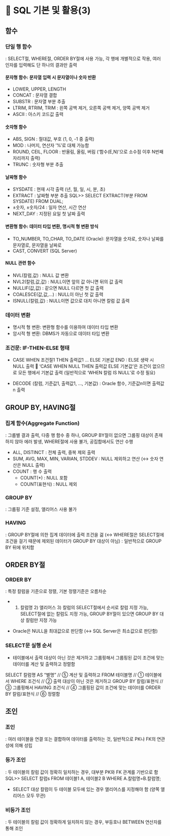# 📝 SQL 기본 및 활용(3)
## 함수
### 단일 행 함수
: SELECT절, WHERE절, ORDER BY절에 사용 가능, 각 행에 개별적으로 작용, 여러 인자를 입력해도 단 하나의 결과만 출력

#### 문자형 함수: 문자열 입력 시 문자열이나 숫자 반환
- LOWER, UPPER, LENGTH
- CONCAT : 문자열 결합
- SUBSTR : 문자열 부분 추출
- LTRIM, RTRIM, TRIM : 왼쪽 공백 제거, 오른쪽 공백 제거, 양쪽 공백 제거
- ASCII : 아스키 코드값 출력

#### 숫자형 함수
- ABS, SIGN : 절대값, 부호 (1, 0, -1 중 출력)
- MOD : 나머지, 연산자 ’%’로 대체 가능함
- ROUND, CEIL, FLOOR : 반올림, 올림, 버림 (‘함수(E,N)’으로 소수점 이후 N번째 자리까지 출력)
- TRUNC : 숫자형 부분 추출

#### 날짜형 함수
- SYSDATE : 현재 시각 출력 (년, 월, 일, 시, 분, 초)
- EXTRACT : 날짜형 부분 추출		SQL>> SELECT EXTRACT(부분 FROM SYSDATE) FROM DUAL;
- ±숫자, ±숫자/24 : 일자 연산, 시간 연산
- NEXT_DAY : 지정된 요일 첫 날짜 출력

#### 변환형 함수: 데이터 타입 변환, 명시적 형 변환 방식
- TO_NUMBER, TO_CHAR, TO_DATE (Oracle): 문자열을 숫자로, 숫자나 날짜를 문자열로, 문자열을 날짜로
- CAST, CONVERT (SQL Server)

#### NULL 관련 함수
- NVL(칼럼,값) : NULL 값 변환
- NVL2(칼럼,값,값) : NULL이면 앞의 값 아니면 뒤의 값 출력
- NULLIF(값,값) : 같으면 NULL 다르면 첫 값 출력
- COALESCE(값,값,…) : NULL이 아닌 첫 값 출력
- ISNULL(칼럼,값) : NULL이면 값으로 대치 아니면 칼럼 값 출력

### 데이터 변환
- 명시적 형 변환: 변환형 함수를 이용하여 데이터 타입 변환
- 암시적 형 변환: DBMS가 자동으로 데이터 타입 변환

### 조건문: IF-THEN-ELSE 형태
- CASE WHEN 조건절1 THEN 출력값1 … ELSE 기본값 END : ELSE 생략 시 NULL 출력
📌 ‘CASE WHEN NULL THEN 출력값 ELSE 기본값’은 조건이 없으므로 모든 행에서 기본값 출력 (일반적으로 ‘WHEN 칼럼 IS NULL’로 수정 필요)

- DECODE (칼럼, 기준값1, 출력값1, …, 기본값) : Oracle 함수, 기준값n이면 출력값n 출력

## GROUP BY, HAVING절
### 집계 함수(Aggregate Function)
: 그룹별 결과 출력, 다중 행 함수 중 하나, GROUP BY절이 없으면 그룹핑 대상이 존재하지 않아 에러 발생, WHERE절에 사용 불가, 공집합에서도 연산 수행

- ALL, DISTINCT : 전체 출력, 중복 제외 출력
- SUM, AVG, MAX, MIN, VARIAN, STDDEV : NULL 제외하고 연산 (↔ 숫자 연산은 NULL 출력)
- COUNT : 행 수 출력
	- COUNT(*) : NULL 포함
	- COUNT(표현식) : NULL 제외

### GROUP BY
: 그룹핑 기준 설정, 앨리어스 사용 불가

### HAVING
: GROUP BY절에 의한 집계 데이터에 출력 조건을 걺 
(↔ WHERE절은 SELECT절에 조건을 걸기 때문에 제외된 데이터가 GROUP BY 대상이 아님)
: 일반적으로 GROUP BY 뒤에 위치함

## ORDER BY절
### ORDER BY
: 특정 칼럼을 기준으로 정렬, 기본 정렬기준은 오름차순
- 1) 칼럼명 2) 앨리어스 3) 칼럼의 SELECT절에서 순서로 칼럼 지정 가능, SELECT절에 없는 칼럼도 지정 가능, GROUP BY절이 있으면 GROUP BY 대상 칼럼만 지정 가능

- Oracle은 NULL을 최대값으로 판단함 
(↔ SQL Server은 최소값으로 판단함)

### SELECT문 실행 순서
- 테이블에서 출력 대상이 아닌 것은 제거하고 그룹핑해서 그룹핑된 값이 조건에 맞는 데이터를 계산 및 출력하고 정렬함

SELECT 칼럼명 AS “별명” // ⑤ 계산 및 출력하고
FROM 테이블명 // ① 테이블에서
WHERE 조건식 // ② 출력 대상이 아닌 것은 제거하고
GROUP BY 칼럼/표현식 // ③ 그룹핑해서
HAVING 조건식 // ④ 그룹핑된 값이 조건에 맞는 데이터를
ORDER BY 칼럼/표현식 // ⑥ 정렬함

## 조인
### 조인
: 여러 테이블을 연결 또는 결합하여 데이터를 출력하는 것, 일반적으로 PK나 FK의 연관성에 의해 성립

### 등가 조인
: 두 테이블의 칼럼 값이 정확히 일치하는 경우, 대부분 PK와 FK 관계를 기반으로 함
SQL>> SELECT 칼럼s FROM 테이블1 A, 테이블2 B WHERE A.칼럼명=B.칼럼명;
- SELECT 대상 칼럼이 두 테이블 모두에 있는 경우 앨리어스를 지정해야 함 (양쪽 앨리어스 모두 무관)

### 비등가 조인
: 두 테이블의 칼럼 값이 정확하게 일치하지 않는 경우, 부등호나 BETWEEN 연산자를 통해 조인

